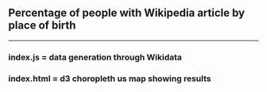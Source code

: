 ## Percentage of people with Wikipedia article by place of birth

--- 

### index.js = data generation through Wikidata
### index.html = d3 choropleth us map showing results
